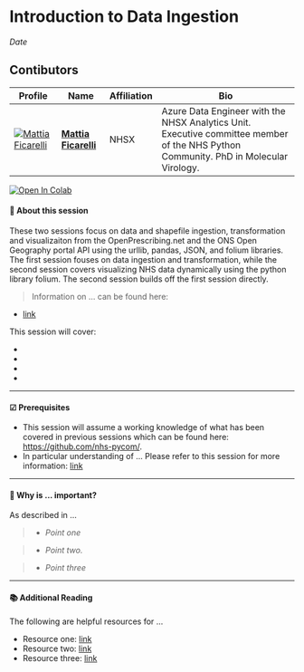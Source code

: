 # Introduction to Data Ingestion
*Date*

## Contibutors

| Profile         | Name     | Affiliation | Bio | 
|--------------|-----------|-----------|-----------|
| [![Mattia Ficarelli](https://avatars.githubusercontent.com/u/79908979?s=100&v=4)](https://github.com/mattia-ficarelli) | **[Mattia Ficarelli](https://github.com/mattia-ficarelli)** | NHSX | Azure Data Engineer with the NHSX Analytics Unit. Executive committee member of the NHS Python Community. PhD in Molecular Virology. |

[![Open In Colab](https://colab.research.google.com/assets/colab-badge.svg)](https://colab.research.google.com/github/nhs-pycom/coding-club/blob/main/introduction-to-data-ingestion/introduction-to-data-ingestion.ipynb)

#### 🔎 **About this session**

These two sessions focus on data and shapefile ingestion, transformation and visualizaiton from the OpenPrescribing.net and the ONS Open Geography portal API using the urllib, pandas, JSON, and folium libraries. The first session fouses on data ingestion and transformation, while the second session covers visualizing NHS data dynamically using the python library folium. The second session builds off the first session directly. 

> Information on ... can be found here:
- [link]()

This session will cover:

*   
*   
*   
*   

---

#### ☑ **Prerequisites**

- This session will assume a working knowledge of what has been covered in previous sessions which can be found here: https://github.com/nhs-pycom/.
- In particular understanding of ... Please refer to this session for more information: [link]()

---

#### 🥇 **Why is ... important?**

As described in ...

> * *Point one*

> * *Point two.*

> * *Point three*

---


#### 📚 **Additional Reading**
The following are helpful resources for ...

*   Resource one: [link]()
*   Resource two: [link]()
*   Resource three: [link]()


